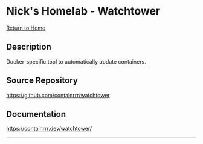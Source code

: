 # Nick's Homelab - Watchtower

[Return to Home](/README.md)

## Description

Docker-specific tool to automatically update containers.

## Source Repository

<https://github.com/containrrr/watchtower>

## Documentation

<https://containrrr.dev/watchtower/>

----------
